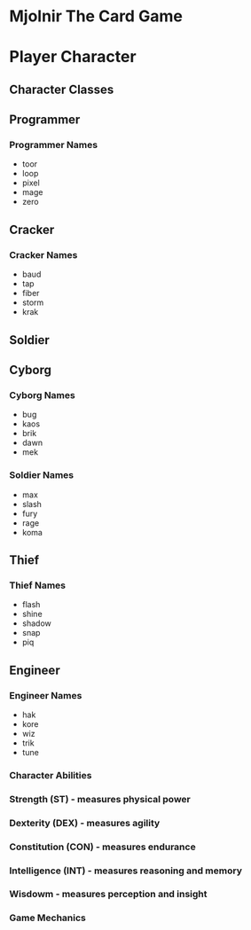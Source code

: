 # Mjolnir The Card Game

# Player Character

## Character Classes

## Programmer

### Programmer Names
- toor
- loop
- pixel
- mage
- zero

## Cracker

### Cracker Names
- baud
- tap
- fiber
- storm
- krak

## Soldier

## Cyborg

### Cyborg Names
- bug
- kaos
- brik
- dawn
- mek

### Soldier Names
- max
- slash
- fury
- rage
- koma

## Thief

### Thief Names
- flash
- shine
- shadow
- snap
- piq

## Engineer

### Engineer Names
- hak
- kore
- wiz
- trik
- tune

### Character Abilities

### Strength (ST)               - measures physical power

### Dexterity (DEX)             - measures agility

### Constitution (CON)          - measures endurance

### Intelligence (INT)          - measures reasoning and memory

### Wisdowm                     - measures perception and insight

### Game Mechanics